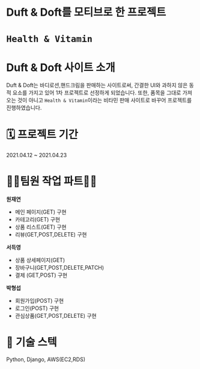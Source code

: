 # Duft & Doft를 모티브로 한 프로젝트
# ```Health & Vitamin```

# Duft & Doft 사이트 소개
Duft & Doft는 바디로션,핸드크림을 판매하는 사이트로써, 간결한 UI와 과하지 않은 동적 요소를 가지고 있어 1차 프로젝트로 선정하게 되었습니다.
또한, 품목을 그대로 가져오는 것이 아니고 ```Health & Vitamin```이라는 비타민 판매 사이트로 바꾸어 프로젝트를 진행하였습니다.

# 🗓 프로젝트 기간
2021.04.12 ~ 2021.04.23

# 👩‍💻팀원 작업 파트👨‍💻 
**원재연**
- 메인 페이지(GET) 구현
- 카테고리(GET) 구현
- 상품 리스트(GET) 구현
- 리뷰(GET,POST,DELETE) 구현

**서득영** 
- 상품 상세페이지(GET)
- 장바구니(GET,POST,DELETE,PATCH) 
- 결제 (GET,POST) 구현

**박형섭** 
- 회원가입(POST) 구현
- 로그인(POST) 구현
-  관심상품(GET,POST,DELETE) 구현

# 🥇 기술 스텍
Python, Django, AWS(EC2,RDS)
